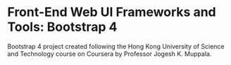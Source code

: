# Front-End Web UI Frameworks and Tools: Bootstrap 4
Bootstrap 4 project created following the Hong Kong University of Science and Technology course on Coursera by Professor Jogesh K. Muppala.
